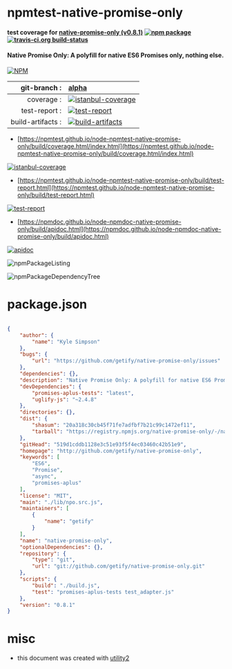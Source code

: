 # npmtest-native-promise-only

#### test coverage for  [native-promise-only (v0.8.1)](http://github.com/getify/native-promise-only)  [![npm package](https://img.shields.io/npm/v/npmtest-native-promise-only.svg?style=flat-square)](https://www.npmjs.org/package/npmtest-native-promise-only) [![travis-ci.org build-status](https://api.travis-ci.org/npmtest/node-npmtest-native-promise-only.svg)](https://travis-ci.org/npmtest/node-npmtest-native-promise-only)

#### Native Promise Only: A polyfill for native ES6 Promises **only**, nothing else.

[![NPM](https://nodei.co/npm/native-promise-only.png?downloads=true&downloadRank=true&stars=true)](https://www.npmjs.com/package/native-promise-only)

| git-branch : | [alpha](https://github.com/npmtest/node-npmtest-native-promise-only/tree/alpha)|
|--:|:--|
| coverage : | [![istanbul-coverage](https://npmtest.github.io/node-npmtest-native-promise-only/build/coverage.badge.svg)](https://npmtest.github.io/node-npmtest-native-promise-only/build/coverage.html/index.html)|
| test-report : | [![test-report](https://npmtest.github.io/node-npmtest-native-promise-only/build/test-report.badge.svg)](https://npmtest.github.io/node-npmtest-native-promise-only/build/test-report.html)|
| build-artifacts : | [![build-artifacts](https://npmtest.github.io/node-npmtest-native-promise-only/glyphicons_144_folder_open.png)](https://github.com/npmtest/node-npmtest-native-promise-only/tree/gh-pages/build)|

- [https://npmtest.github.io/node-npmtest-native-promise-only/build/coverage.html/index.html](https://npmtest.github.io/node-npmtest-native-promise-only/build/coverage.html/index.html)

[![istanbul-coverage](https://npmtest.github.io/node-npmtest-native-promise-only/build/screenCapture.buildCi.browser.%252Ftmp%252Fbuild%252Fcoverage.lib.html.png)](https://npmtest.github.io/node-npmtest-native-promise-only/build/coverage.html/index.html)

- [https://npmtest.github.io/node-npmtest-native-promise-only/build/test-report.html](https://npmtest.github.io/node-npmtest-native-promise-only/build/test-report.html)

[![test-report](https://npmtest.github.io/node-npmtest-native-promise-only/build/screenCapture.buildCi.browser.%252Ftmp%252Fbuild%252Ftest-report.html.png)](https://npmtest.github.io/node-npmtest-native-promise-only/build/test-report.html)

- [https://npmdoc.github.io/node-npmdoc-native-promise-only/build/apidoc.html](https://npmdoc.github.io/node-npmdoc-native-promise-only/build/apidoc.html)

[![apidoc](https://npmdoc.github.io/node-npmdoc-native-promise-only/build/screenCapture.buildCi.browser.%252Ftmp%252Fbuild%252Fapidoc.html.png)](https://npmdoc.github.io/node-npmdoc-native-promise-only/build/apidoc.html)

![npmPackageListing](https://npmtest.github.io/node-npmtest-native-promise-only/build/screenCapture.npmPackageListing.svg)

![npmPackageDependencyTree](https://npmtest.github.io/node-npmtest-native-promise-only/build/screenCapture.npmPackageDependencyTree.svg)



# package.json

```json

{
    "author": {
        "name": "Kyle Simpson"
    },
    "bugs": {
        "url": "https://github.com/getify/native-promise-only/issues"
    },
    "dependencies": {},
    "description": "Native Promise Only: A polyfill for native ES6 Promises **only**, nothing else.",
    "devDependencies": {
        "promises-aplus-tests": "latest",
        "uglify-js": "~2.4.8"
    },
    "directories": {},
    "dist": {
        "shasum": "20a318c30cb45f71fe7adfbf7b21c99c1472ef11",
        "tarball": "https://registry.npmjs.org/native-promise-only/-/native-promise-only-0.8.1.tgz"
    },
    "gitHead": "519d1cddb1128e3c51e93f5f4ec03460c42b51e9",
    "homepage": "http://github.com/getify/native-promise-only",
    "keywords": [
        "ES6",
        "Promise",
        "async",
        "promises-aplus"
    ],
    "license": "MIT",
    "main": "./lib/npo.src.js",
    "maintainers": [
        {
            "name": "getify"
        }
    ],
    "name": "native-promise-only",
    "optionalDependencies": {},
    "repository": {
        "type": "git",
        "url": "git://github.com/getify/native-promise-only.git"
    },
    "scripts": {
        "build": "./build.js",
        "test": "promises-aplus-tests test_adapter.js"
    },
    "version": "0.8.1"
}
```



# misc
- this document was created with [utility2](https://github.com/kaizhu256/node-utility2)

